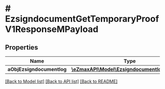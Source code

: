 # # EzsigndocumentGetTemporaryProofV1ResponseMPayload

## Properties

Name | Type | Description | Notes
------------ | ------------- | ------------- | -------------
**aObjEzsigndocumentlog** | [**\eZmaxAPI\Model\EzsigndocumentlogResponse**](EzsigndocumentlogResponse.md) |  |

[[Back to Model list]](../../README.md#models) [[Back to API list]](../../README.md#endpoints) [[Back to README]](../../README.md)
